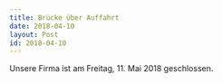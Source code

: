 ```yaml
---
title: Brücke über Auffahrt
date: 2018-04-10
layout: Post
id: 2018-04-10
---
```

Unsere Firma ist am Freitag, 11. Mai 2018 geschlossen.